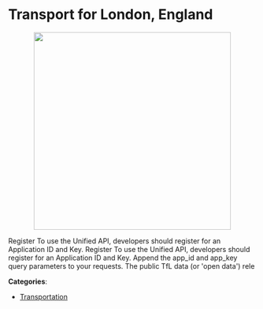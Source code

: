 # Transport for London, England
<p align="center">
    <img width="400" src="https://raw.githubusercontent.com/apis-list/apis-list/apis/transport-for-london-england/logo_256x256.png" />
</p>

Register To use the Unified API, developers should register for an Application ID and Key. Register To use the Unified API, developers should register for an Application ID and Key. Append the app_id and app_key query parameters to your requests. The public TfL data (or 'open data') rele



**Categories**:
- [Transportation](https://github.com/apis-list/apis-list#transportation)




